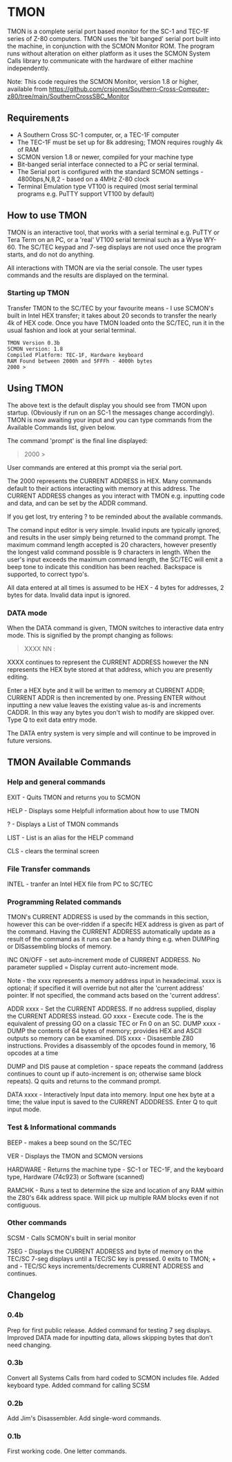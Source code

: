 # TMON
TMON is a complete serial port based monitor for the SC-1 and TEC-1F series of Z-80 computers. TMON uses the 'bit banged' serial port built into the machine, in conjunction with the SCMON Monitor ROM. The program runs without alteration on either platform as it uses the SCMON System Calls library to communicate with the hardware of either machine independently.

Note: This code requires the SCMON Monitor, version 1.8 or higher, available from https://github.com/crsjones/Southern-Cross-Computer-z80/tree/main/SouthernCrossSBC_Monitor


## Requirements

- A Southern Cross SC-1 computer, or, a TEC-1F computer
- The TEC-1F must be set up for 8k addresing; TMON requires roughly 4k of RAM
- SCMON version 1.8 or newer, compiled for your machine type
- Bit-banged serial interface connected to a PC or serial terminal.
- The Serial port is configured with the standard SCMON settings - 4800bps,N,8,2 - based on a 4MHz Z-80 clock
- Terminal Emulation type VT100 is required (most serial terminal programs e.g. PuTTY support VT100 by default)

## How to use TMON

TMON is an interactive tool, that works with a serial terminal e.g. PuTTY or Tera Term on an PC, or a 'real' VT100 serial terminal such as a Wyse WY-60. The SC/TEC keypad and 7-seg displays are not used once the program starts, and do not do anything.

All interactions with TMON are via the serial console. The user types commands and the results are displayed on the terminal.

### Starting up TMON

Transfer TMON to the SC/TEC by your favourite means - I use SCMON's built in Intel HEX transfer; it takes about 20 seconds to transfer the nearly 4k of HEX code. Once you have TMON loaded onto the SC/TEC, run it in the usual fashion and look at your serial terminal.

```
TMON Version 0.3b
SCMON version: 1.8
Compiled Platform: TEC-1F, Hardware keyboard
RAM Found between 2000h and 5FFFh - 4000h bytes
2000 >
```

## Using TMON

The above text is the default display you should see from TMON upon startup. (Obviously if run on an SC-1 the messages change accordingly). TMON is now awaiting your input and you can type commands from the Available Commands list, given below.

The command 'prompt' is the final line displayed:

> 2000 > 

User commands are entered at this prompt via the serial port.

The 2000 represents the CURRENT ADDRESS in HEX. Many commands default to their actions interacting with memory at this address. The CURRENT ADDRESS changes as you interact with TMON e.g. inputting code and data, and can be set by the ADDR command.

If you get lost, try entering ? to be reminded about the available commands.

The comand input editor is very simple. Invalid inputs are typically ignored, and results in the user simply being returned to the command prompt. The maximum command length accepted is 20 characters, however presently the longest valid command possible is 9 characters in length. When the user's input exceeds the maximum command length, the SC/TEC will emit a beep tone to indicate this condition has been reached. Backspace is supported, to correct typo's.

All data entered at all times is assumed to be HEX - 4 bytes for addresses, 2 bytes for data. Invalid data input is ignored.

### DATA mode

When the DATA command is given, TMON switches to interactive data entry mode. This is signified by the prompt changing as follows:

> XXXX NN :

XXXX continues to represent the CURRENT ADDRESS however the NN represents the HEX byte stored at that address, which you are presently editing.

Enter a HEX byte and it will be written to memory at CURRENT ADDR; CURRENT ADDR is then incremented by one. 
Pressing ENTER without inputting a new value leaves the existing value as-is and increments CADDR. In this way any bytes you don't wish to modify are skipped over.
Type Q to exit data entry mode.

The DATA entry system is very simple and will continue to be improved in future versions.


## TMON Available Commands

### Help  and general commands

EXIT  - Quits TMON and returns you to SCMON

HELP  - Displays some Helpfull information about how to use TMON

? - Displays a List of TMON commands

LIST - List is an alias for the HELP command

CLS - clears the terminal screen

### File Transfer commands

INTEL - tranfer an Intel HEX file from PC to SC/TEC

### Programming Related commands

TMON's CURRENT ADDRESS is used by the commands in this section, however this can be over-ridden if a specifc HEX address is given as part of the command. Having the CURRENT ADDRESS automatically update as a result of the command as it runs can be a handy thing e.g. when DUMPing or DISassembling blocks of memory.

INC ON/OFF - set auto-increment mode of CURRENT ADDRESS. No parameter supplied = Display current auto-increment mode.

Note - the xxxx represents a memory address input in hexadecimal. xxxx is optional; if specified it will override but not alter the 'current address' pointer. If not specified, the command acts based on the 'current address'.

ADDR xxxx - Set the CURRENT ADDRESS. If no address supplied, display the CURRENT ADDRESS instead.
GO xxxx - Execute code. The is the equivalent of pressing GO on a classic TEC or Fn 0 on an SC.
DUMP xxxx - DUMP the contents of 64 bytes of memory; provides HEX and ASCII outputs so memory can be examined. 
DIS xxxx - Disasemble Z80 instructions. Provides a disassembly of the opcodes found in memory, 16 opcodes at a time

DUMP and DIS pause at completion - space repeats the command (address continues to count up if auto-increment is on; otherwise same block repeats). Q quits and returns to the command prompt.

DATA xxxx - Interactively Input data into memory. Input one hex byte at a time; the value input is saved to the CURRENT ADDDRESS. Enter Q to quit input mode.

### Test & Informational commands

BEEP  - makes a beep sound on the SC/TEC

VER - Displays the TMON and SCMON versions

HARDWARE - Returns the machine type - SC-1 or TEC-1F, and the keyboard type, Hardware (74c923) or Software (scanned)

RAMCHK - Runs a test to determine the size and location of any RAM within the Z80's 64k address space. Will pick up multiple RAM blocks even if not contiguous.

### Other commands

SCSM - Calls SCMON's built in serial monitor

7SEG - Displays the CURRENT ADDRESS and byte of memory on the TEC/SC 7-seg displays until a TEC/SC key is pressed. 0 exits to TMON; + and - TEC/SC keys increments/decrements CURRENT ADDRESS and continues.


## Changelog

### 0.4b

Prep for first public release.
Added command for testing 7 seg displays.
Improved DATA made for inputting data, allows skipping bytes that don't need changing.

### 0.3b

Convert all Systems Calls from hard coded to SCMON includes file.
Added keyboard type.
Added command for calling SCSM

### 0.2b

Add Jim's Disassembler.
Add single-word commands.

### 0.1b

First working code.
One letter commands.
